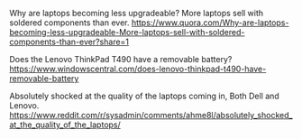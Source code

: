 Why are laptops becoming less upgradeable? More laptops sell with soldered components than ever.
https://www.quora.com/Why-are-laptops-becoming-less-upgradeable-More-laptops-sell-with-soldered-components-than-ever?share=1

Does the Lenovo ThinkPad T490 have a removable battery?
https://www.windowscentral.com/does-lenovo-thinkpad-t490-have-removable-battery

Absolutely shocked at the quality of the laptops coming in, Both Dell and Lenovo.
https://www.reddit.com/r/sysadmin/comments/ahme8l/absolutely_shocked_at_the_quality_of_the_laptops/